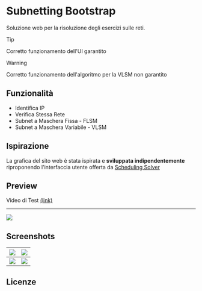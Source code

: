 # Subnetting Bootstrap

Soluzione web per la risoluzione degli esercizi sulle reti.


> [!TIP]
> Corretto funzionamento dell'UI garantito

> [!WARNING]
> Corretto funzionamento dell'algoritmo per la VLSM non garantito


## Funzionalità

 - Identifica IP
 - Verifica Stessa Rete
 - Subnet a Maschera Fissa - FLSM
 - Subnet a Maschera Variabile - VLSM

## Ispirazione

La grafica del sito web è stata ispirata e **sviluppata indipendentemente** riproponendo l'interfaccia utente offerta da [Scheduling Solver](https://process-scheduling-solver.boonsuen.com/)


## Preview

Video di Test [(link)](https://drive.google.com/file/d/17XctjTlS7LYgrnKikc7BHBkw4H3vvMtA/view?usp=sharing)


---

<img src="https://github.com/vittorioPiotti/Subnetting-Bootstrap/blob/main/screenshots/flsm.png" />


## Screenshots


|<img src="https://github.com/vittorioPiotti/Subnetting-Bootstrap/blob/main/screenshots/ip.png" /> | <img src="https://github.com/vittorioPiotti/Subnetting-Bootstrap/blob/main/screenshots/netid.png" />|
|-|-|
|<img src="https://github.com/vittorioPiotti/Subnetting-Bootstrap/blob/main/screenshots/flsm.png" />|<img src="https://github.com/vittorioPiotti/Subnetting-Bootstrap/blob/main/screenshots/vlsm.png" />|




## Licenze
